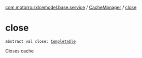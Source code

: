 [com.motorro.rxlcemodel.base.service](../index.md) / [CacheManager](index.md) / [close](./close.md)

# close

`abstract val close: `[`Completable`](http://reactivex.io/RxJava/3.x/javadoc/io/reactivex/rxjava3/core/Completable.html)

Closes cache

